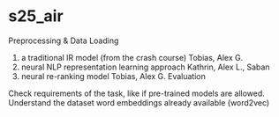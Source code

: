 # s25_air

Preprocessing & Data Loading
1. a traditional IR model (from the crash course)	Tobias, Alex G.
2. neural NLP representation learning approach		Kathrin, Alex L., Saban
3. neural re-ranking model				Tobias, Alex G.
Evaluation

Check requirements of the task, like if pre-trained models are allowed.
Understand the dataset
word embeddings already available (word2vec)

